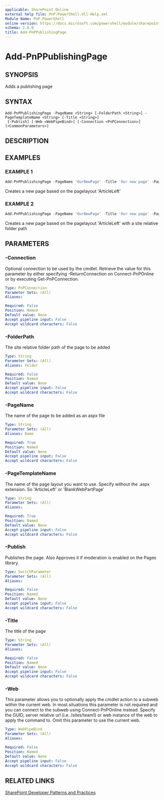 ```yaml
---
applicable: SharePoint Online
external help file: PnP.PowerShell.dll-Help.xml
Module Name: PnP.PowerShell
online version: https://docs.microsoft.com/powershell/module/sharepoint-pnp/add-pnppublishingpage
schema: 2.0.0
title: Add-PnPPublishingPage
---
```


# Add-PnPPublishingPage

## SYNOPSIS
Adds a publishing page

## SYNTAX

```
Add-PnPPublishingPage -PageName <String> [-FolderPath <String>] -PageTemplateName <String> [-Title <String>]
 [-Publish] [-Web <WebPipeBind>] [-Connection <PnPConnection>] [<CommonParameters>]
```

## DESCRIPTION

## EXAMPLES

### EXAMPLE 1
```powershell
Add-PnPPublishingPage -PageName 'OurNewPage' -Title 'Our new page' -PageTemplateName 'ArticleLeft'
```

Creates a new page based on the pagelayout 'ArticleLeft'

### EXAMPLE 2
```powershell
Add-PnPPublishingPage -PageName 'OurNewPage' -Title 'Our new page' -PageTemplateName 'ArticleLeft' -Folder '/Pages/folder'
```

Creates a new page based on the pagelayout 'ArticleLeft' with a site relative folder path

## PARAMETERS

### -Connection
Optional connection to be used by the cmdlet. Retrieve the value for this parameter by either specifying -ReturnConnection on Connect-PnPOnline or by executing Get-PnPConnection.

```yaml
Type: PnPConnection
Parameter Sets: (All)
Aliases:

Required: False
Position: Named
Default value: None
Accept pipeline input: False
Accept wildcard characters: False
```

### -FolderPath
The site relative folder path of the page to be added

```yaml
Type: String
Parameter Sets: (All)
Aliases: Folder

Required: False
Position: Named
Default value: None
Accept pipeline input: False
Accept wildcard characters: False
```

### -PageName
The name of the page to be added as an aspx file

```yaml
Type: String
Parameter Sets: (All)
Aliases: Name

Required: True
Position: Named
Default value: None
Accept pipeline input: False
Accept wildcard characters: False
```

### -PageTemplateName
The name of the page layout you want to use. Specify without the .aspx extension. So 'ArticleLeft' or 'BlankWebPartPage'

```yaml
Type: String
Parameter Sets: (All)
Aliases:

Required: True
Position: Named
Default value: None
Accept pipeline input: False
Accept wildcard characters: False
```

### -Publish
Publishes the page. Also Approves it if moderation is enabled on the Pages library.

```yaml
Type: SwitchParameter
Parameter Sets: (All)
Aliases:

Required: False
Position: Named
Default value: None
Accept pipeline input: False
Accept wildcard characters: False
```

### -Title
The title of the page

```yaml
Type: String
Parameter Sets: (All)
Aliases:

Required: False
Position: Named
Default value: None
Accept pipeline input: False
Accept wildcard characters: False
```

### -Web
This parameter allows you to optionally apply the cmdlet action to a subweb within the current web. In most situations this parameter is not required and you can connect to the subweb using Connect-PnPOnline instead. Specify the GUID, server relative url (i.e. /sites/team1) or web instance of the web to apply the command to. Omit this parameter to use the current web.

```yaml
Type: WebPipeBind
Parameter Sets: (All)
Aliases:

Required: False
Position: Named
Default value: None
Accept pipeline input: False
Accept wildcard characters: False
```

## RELATED LINKS

[SharePoint Developer Patterns and Practices](https://aka.ms/sppnp)